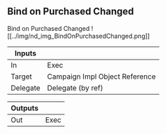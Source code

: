 ## Bind on Purchased Changed
Bind on Purchased Changed
![[../img/nd_img_BindOnPurchasedChanged.png]]

|Inputs||
|--|--|
| In | Exec |
| Target | Campaign Impl Object Reference |
| Delegate | Delegate (by ref) |

|Outputs||
|--|--|
| Out | Exec |
